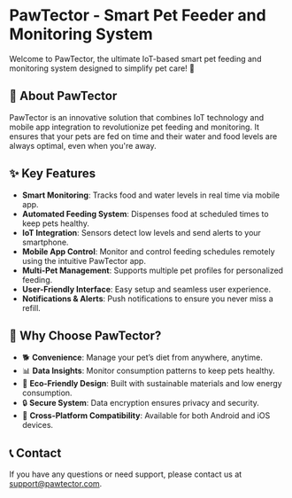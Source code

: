 # PawTector - Smart Pet Feeder and Monitoring System

Welcome to PawTector, the ultimate IoT-based smart pet feeding and monitoring system designed to simplify pet care! 🐾

## 📖 About PawTector

PawTector is an innovative solution that combines IoT technology and mobile app integration to revolutionize pet feeding and monitoring. It ensures that your pets are fed on time and their water and food levels are always optimal, even when you're away.

## ✨ Key Features

- **Smart Monitoring**: Tracks food and water levels in real time via mobile app.
- **Automated Feeding System**: Dispenses food at scheduled times to keep pets healthy.
- **IoT Integration**: Sensors detect low levels and send alerts to your smartphone.
- **Mobile App Control**: Monitor and control feeding schedules remotely using the intuitive PawTector app.
- **Multi-Pet Management**: Supports multiple pet profiles for personalized feeding.
- **User-Friendly Interface**: Easy setup and seamless user experience.
- **Notifications & Alerts**: Push notifications to ensure you never miss a refill.

## 🚀 Why Choose PawTector?

- 🐕 **Convenience**: Manage your pet’s diet from anywhere, anytime.
- 📊 **Data Insights**: Monitor consumption patterns to keep pets healthy.
- 🌿 **Eco-Friendly Design**: Built with sustainable materials and low energy consumption.
- 🔒 **Secure System**: Data encryption ensures privacy and security.
- 📱 **Cross-Platform Compatibility**: Available for both Android and iOS devices.

## 📞 Contact

If you have any questions or need support, please contact us at support@pawtector.com.